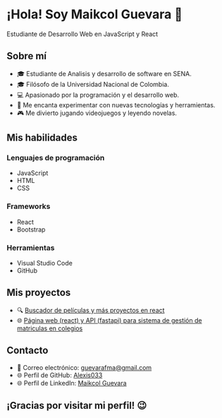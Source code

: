 # **¡Hola! Soy Maikcol Guevara** 👋

Estudiante de Desarrollo Web en JavaScript y React

## **Sobre mí**

- 🎓 Estudiante de Analisis y desarrollo de software en SENA.
- 🎓 Filósofo de la Universidad Nacional de Colombia.
- 💻 Apasionado por la programación y el desarrollo web.
- 🤖 Me encanta experimentar con nuevas tecnologías y herramientas.
- 🎮 Me divierto jugando videojuegos y leyendo novelas.

## **Mis habilidades**

### Lenguajes de programación

- JavaScript
- HTML
- CSS

### Frameworks

- React
- Bootstrap

### Herramientas

- Visual Studio Code
- GitHub

## **Mis proyectos**


- 🔍 [Buscador de películas y más proyectos en react](https://github.com/Alexis033/Aprendiendo-React/tree/main/projects)
- 🌐 [Página web (react) y API (fastapi) para sistema de gestión de matriculas en colegios](https://github.com/Alexis033/miweb)

## **Contacto**

- 📧 Correo electrónico: guevarafma@gmail.com
- 🌐 Perfil de GitHub: [Alexis033](github.com/Alexis033)
- 🌐 Perfil de LinkedIn: [Maikcol Guevara](linkedin.com/in/maikcol-guevara)

## **¡Gracias por visitar mi perfil!** 😉

